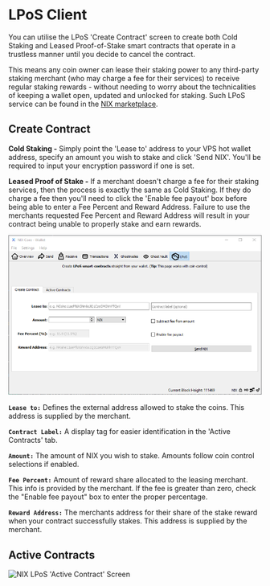 # LPoS Client

You can utilise the LPoS 'Create Contract' screen to create both Cold Staking and Leased Proof-of-Stake smart contracts that operate in a trustless manner until you decide to cancel the contract. 

This means any coin owner can lease their staking power to any third-party staking merchant \(who may charge a fee for their services\) to receive regular staking rewards - without needing to worry about the technicalities of keeping a wallet open, updated and unlocked for staking. Such LPoS service can be found in the [NIX marketplace](https://nixplatform.io/marketplace).

## Create Contract 

**Cold Staking -** Simply point the 'Lease to' address to your VPS hot wallet address, specify an amount you wish to stake and click 'Send NIX'. You'll be required to input your encryption password if one is set.

**Leased Proof of Stake -** If a merchant doesn't charge a fee for their staking services, then the process is exactly the same as Cold Staking. If they do charge a fee then you'll need to click the 'Enable fee payout' box before being able to enter a Fee Percent and Reward Address. Failure to use the merchants requested Fee Percent and Reward Address will result in your contract being unable to properly stake and earn rewards.

![NIX LPoS &apos;Create Contract&apos; Screen](../../.gitbook/assets/lpos-create.PNG)

**`Lease to:`** Defines the external address allowed to stake the coins. This address is supplied by the merchant.

**`Contract Label:`** A display tag for easier identification in the 'Active Contracts' tab.

**`Amount:`** The amount of NIX you wish to stake. Amounts follow coin control selections if enabled.

**`Fee Percent:`** Amount of reward share allocated to the leasing merchant. This info is provided by the merchant. If the fee is greater than zero, check the "Enable fee payout" box to enter the proper percentage.

**`Reward Address:`** The merchants address for their share of the stake reward when your contract successfully stakes. This address is supplied by the merchant.

## Active Contracts

![NIX LPoS &apos;Active Contract&apos; Screen](https://lh6.googleusercontent.com/PJmItHhSOiRKmdO9rOvCMImoZKV8dFvUJyRfDoY_Zhi533k6LJPxdM9ImYZ6U-igIsmF0a62xM-8mGlgK-zcckkBITnWKTlBkrCo_qrEh0WSgeqI__HqcjWu0_QvrR0muC6a2P1-)

